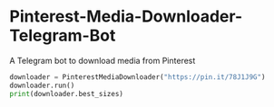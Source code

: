 # Pinterest-Media-Downloader-Telegram-Bot
A Telegram bot to download media from Pinterest 

```python
downloader = PinterestMediaDownloader("https://pin.it/78J1J9G")
downloader.run()
print(downloader.best_sizes)

```
